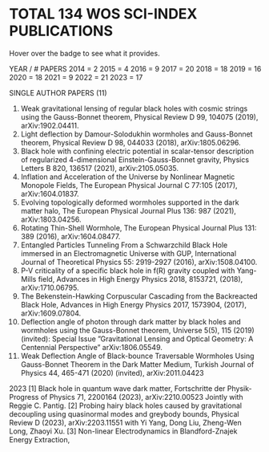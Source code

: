 # TOTAL 134 WOS SCI-INDEX PUBLICATIONS

Hover over the badge to see what it provides.

YEAR / # PAPERS
2014 = 2
2015 = 4
2016 = 9
2017 = 20
2018 = 18
2019 = 16
2020 = 18
2021 = 9
2022 = 21
2023 = 17

SINGLE AUTHOR PAPERS (11)

1. Weak gravitational lensing of regular black holes with cosmic strings using the Gauss-Bonnet theorem, Physical Review D 99, 104075 (2019), arXiv:1902.04411.
2. Light deflection by Damour-Solodukhin wormholes and Gauss-Bonnet theorem, Physical Review D 98, 044033 (2018), arXiv:1805.06296.
3. Black hole with confining electric potential in scalar-tensor description of regularized 4-dimensional Einstein-Gauss-Bonnet gravity, Physics Letters B 820, 136517 (2021), arXiv:2105.05035.
4. Inflation and Acceleration of the Universe by Nonlinear Magnetic Monopole Fields, The European Physical Journal C 77:105 (2017), arXiv:1604.01837.
5. Evolving topologically deformed wormholes supported in the dark matter halo, The European Physical Journal Plus 136: 987 (2021), arXiv:1803.04256.
6. Rotating Thin-Shell Wormhole, The European Physical Journal Plus 131: 389 (2016), arXiv:1604.08477.
7. Entangled Particles Tunneling From a Schwarzchild Black Hole immersed in an Electromagnetic Universe with GUP, International Journal of Theoretical Physics 55: 2919-2927 (2016), arXiv:1508.04100.
8. P-V criticality of a specific black hole in f(R) gravity coupled with Yang-Mills field, Advances in High Energy Physics 2018, 8153721, (2018), arXiv:1710.06795.
9. The Bekenstein-Hawking Corpuscular Cascading from the Backreacted Black Hole, Advances in High Energy Physics 2017, 1573904, (2017), arXiv:1609.07804.
10. Deflection angle of photon through dark matter by black holes and wormholes using the Gauss-Bonnet theorem, Universe 5(5), 115 (2019) (invited): Special Issue ”Gravitational Lensing and Optical Geometry: A Centennial Perspective” arXiv:1806.05549.
11. Weak Deflection Angle of Black-bounce Traversable Wormholes Using Gauss-Bonnet Theorem in the Dark Matter Medium, Turkish Journal of Physics 44, 465-471 (2020) (invited), arXiv:2011.04423

2023
[1] Black hole in quantum wave dark matter, Fortschritte der Physik-Progress of Physics 71, 2200164 (2023), arXiv:2210.00523 Jointly with Reggie C. Pantig.
[2] Probing hairy black holes caused by gravitational decoupling using quasinormal modes and greybody bounds, Physical Review D (2023), arXiv:2203.11551 with Yi Yang, Dong Liu, Zheng-Wen Long, Zhaoyi Xu.
[3] Non-linear Electrodynamics in Blandford-Znajek Energy Extraction,

